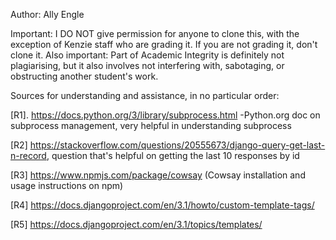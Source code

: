 Author: Ally Engle

Important: I DO NOT give permission for anyone to clone this, with the exception of Kenzie staff who are grading it. If you are not grading it, don't clone it.
Also important: Part of Academic Integrity is definitely not plagiarising, but it also involves not interfering with, sabotaging, or obstructing another student's work. 

Sources for understanding and assistance, in no particular order:

[R1]. https://docs.python.org/3/library/subprocess.html
-Python.org doc on subprocess management, very helpful in understanding subprocess

[R2] https://stackoverflow.com/questions/20555673/django-query-get-last-n-record, question that's helpful on getting the last 10 responses by id 

[R3] https://www.npmjs.com/package/cowsay (Cowsay installation and usage instructions on npm)

[R4] https://docs.djangoproject.com/en/3.1/howto/custom-template-tags/

[R5] https://docs.djangoproject.com/en/3.1/topics/templates/
